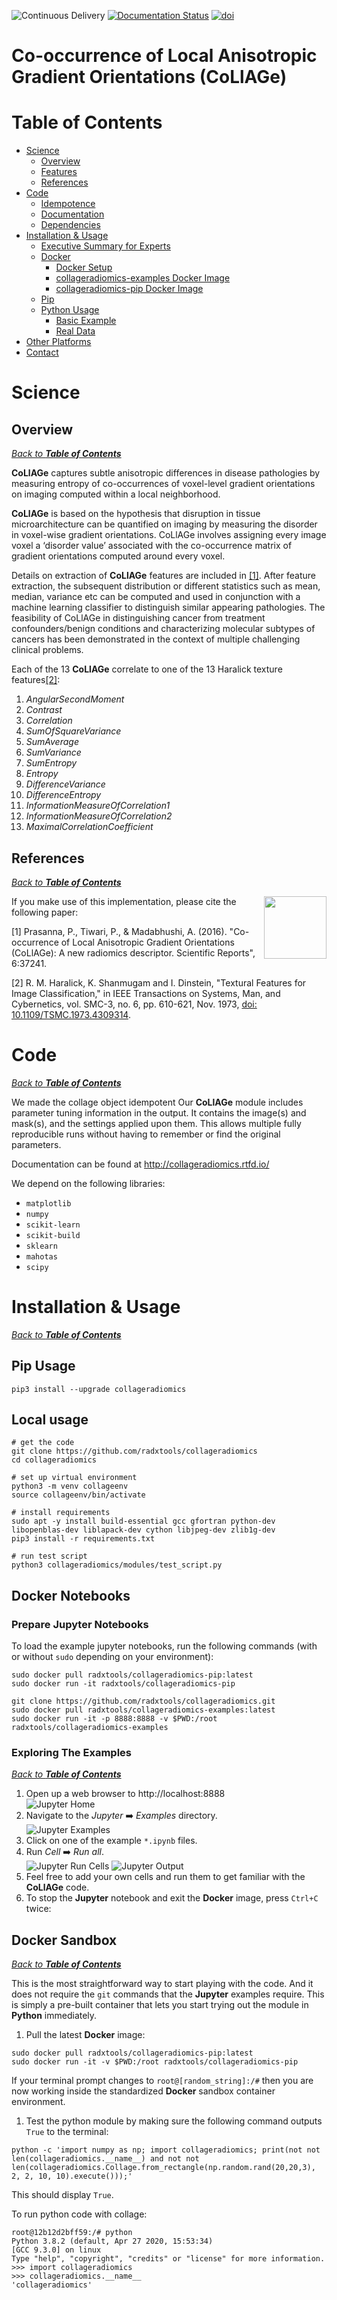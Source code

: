 ![Continuous Delivery](https://github.com/radxtools/collageradiomics/workflows/Continuous%20Delivery/badge.svg) [![Documentation Status](https://readthedocs.org/projects/collageradiomics/badge/?version=latest)](https://collageradiomics.readthedocs.io/en/latest/?badge=latest) [![doi](https://img.shields.io/badge/doi-10.1038/srep37241-brightgreen.svg)](https://doi.org/10.1038/srep37241)

# Co-occurrence of Local Anisotropic Gradient Orientations (CoLlAGe)

# Table of Contents
- [Science](#science)
  - [Overview](#overview)
  - [Features](#features)
  - [References](#references)
- [Code](#code)
  - [Idempotence](#idempotence)
  - [Documentation](#documentation)
  - [Dependencies](#dependencies)
- [Installation & Usage](#installation--usage)
  - [Executive Summary for Experts](#executive-summary-for-experts)
  - [Docker](#docker)
    - [Docker Setup](#docker-setup)
    - [collageradiomics-examples Docker Image](#collageradiomics-examples-docker-image)
    - [collageradiomics-pip Docker Image](#collageradiomics-pip-docker-image)
  - [Pip](#pip)
  - [Python Usage](#python-usage)
    - [Basic Example](#basic-example)
    - [Real Data](#real-data)
- [Other Platforms](#other-platforms)
- [Contact](#contact)

# Science
## Overview
_[Back to **Table of Contents**](#table-of-contents)_

**CoLlAGe** captures subtle anisotropic differences in disease pathologies by measuring entropy of co-occurrences of voxel-level gradient orientations on imaging computed within a local neighborhood.

**CoLlAGe** is based on the hypothesis that disruption in tissue microarchitecture can be quantified on imaging by measuring the disorder in voxel-wise gradient orientations. CoLlAGe involves assigning every image voxel a ‘disorder value’ associated with the co-occurrence matrix of gradient orientations computed around every voxel.

Details on extraction of **CoLlAGe** features are included in [\[1\]](#references). After feature extraction, the subsequent distribution or different statistics such as mean, median, variance etc can be computed and used in conjunction with a machine learning classifier to distinguish similar appearing pathologies. The feasibility of CoLlAGe in distinguishing cancer from treatment confounders/benign conditions and characterizing molecular subtypes of cancers has been demonstrated in the context of multiple challenging clinical problems.

Each of the 13 **CoLlAGe** correlate to one of the 13 Haralick texture features[\[2\]](#references):
1. _AngularSecondMoment_
2. _Contrast_
3. _Correlation_
4. _SumOfSquareVariance_
5. _SumAverage_
6. _SumVariance_
7. _SumEntropy_
8. _Entropy_
9. _DifferenceVariance_
10. _DifferenceEntropy_
11. _InformationMeasureOfCorrelation1_
12. _InformationMeasureOfCorrelation2_
13. _MaximalCorrelationCoefficient_

## References
_[Back to **Table of Contents**](#table-of-contents)_

<a href="http://bric-lab.com"><img align="right" height=100 src="https://static.wixstatic.com/media/a0e8e5_809a649f13254ff293405c7476004e20~mv2.png/v1/fill/w_248,h_240,al_c,usm_0.66_1.00_0.01/a0e8e5_809a649f13254ff293405c7476004e20~mv2.png"></a>

If you make use of this implementation, please cite the following paper:

[1] Prasanna, P., Tiwari, P., & Madabhushi, A. (2016). "Co-occurrence of Local Anisotropic Gradient Orientations (CoLlAGe): A new radiomics descriptor. Scientific Reports", 6:37241.

[2] R. M. Haralick, K. Shanmugam and I. Dinstein, "Textural Features for Image Classification," in IEEE Transactions on Systems, Man, and Cybernetics, vol. SMC-3, no. 6, pp. 610-621, Nov. 1973, [doi: 10.1109/TSMC.1973.4309314](https://doi.org/10.1109/TSMC.1973.4309314).

# Code
_[Back to **Table of Contents**](#table-of-contents)_

We made the collage object idempotent Our **CoLlAGe** module includes parameter tuning information in the output. It contains the image(s) and mask(s), and the settings applied upon them. This allows multiple fully reproducible runs without having to remember or find the original parameters.

Documentation can be found at
http://collageradiomics.rtfd.io/

We depend on the following libraries:
- `matplotlib`
- `numpy`
- `scikit-learn`
- `scikit-build`
- `sklearn`
- `mahotas`
- `scipy`

# Installation & Usage
_[Back to **Table of Contents**](#table-of-contents)_

## Pip Usage
```console
pip3 install --upgrade collageradiomics
```

## Local usage
```shell
# get the code
git clone https://github.com/radxtools/collageradiomics
cd collageradiomics

# set up virtual environment
python3 -m venv collageenv
source collageenv/bin/activate

# install requirements
sudo apt -y install build-essential gcc gfortran python-dev libopenblas-dev liblapack-dev cython libjpeg-dev zlib1g-dev
pip3 install -r requirements.txt

# run test script
python3 collageradiomics/modules/test_script.py
```

## Docker Notebooks

### Prepare Jupyter Notebooks
To load the example jupyter notebooks, run the following commands (with or without `sudo` depending on your environment):
```console
sudo docker pull radxtools/collageradiomics-pip:latest
sudo docker run -it radxtools/collageradiomics-pip

git clone https://github.com/radxtools/collageradiomics.git
sudo docker pull radxtools/collageradiomics-examples:latest
sudo docker run -it -p 8888:8888 -v $PWD:/root radxtools/collageradiomics-examples
```

### Exploring The Examples
_[Back to **Table of Contents**](#table-of-contents)_

1. Open up a web browser to http://localhost:8888  
![Jupyter Home](https://i.imgur.com/0XQ8OlT.png)
2. Navigate to the _Jupyter_ :arrow_right: _Examples_ directory.  
![Jupyter Examples](https://i.imgur.com/NjdMlOr.png)
3. Click on one of the example `*.ipynb` files.
4. Run _Cell_ :arrow_right: _Run all_.  
![Jupyter Run Cells](https://i.imgur.com/GaAaNAS.png)
![Jupyter Output](https://i.imgur.com/PapCcsg.png)
5. Feel free to add your own cells and run them to get familiar with the **CoLlAGe** code.
6. To stop the **Jupyter** notebook and exit the **Docker** image, press `Ctrl+C` twice:

## Docker Sandbox
_[Back to **Table of Contents**](#table-of-contents)_

This is the most straightforward way to start playing with the code. And it does not require the `git` commands that the **Jupyter** examples require. This is simply a pre-built container that lets you start trying out the module in **Python** immediately.

1. Pull the latest **Docker** image:
```console
sudo docker pull radxtools/collageradiomics-pip:latest
sudo docker run -it -v $PWD:/root radxtools/collageradiomics-pip
```
If your terminal prompt changes to `root@[random_string]:/#` then you are now working inside the standardized **Docker** sandbox container environment.

1. Test the python module by making sure the following command outputs `True` to the terminal:  
```shell
python -c 'import numpy as np; import collageradiomics; print(not not len(collageradiomics.__name__) and not not len(collageradiomics.Collage.from_rectangle(np.random.rand(20,20,3), 2, 2, 10, 10).execute()));'
```
This should display `True`.

To run python code with collage:
```console
root@12b12d2bff59:/# python
Python 3.8.2 (default, Apr 27 2020, 15:53:34) 
[GCC 9.3.0] on linux
Type "help", "copyright", "credits" or "license" for more information.
>>> import collageradiomics
>>> collageradiomics.__name__
'collageradiomics'
```
